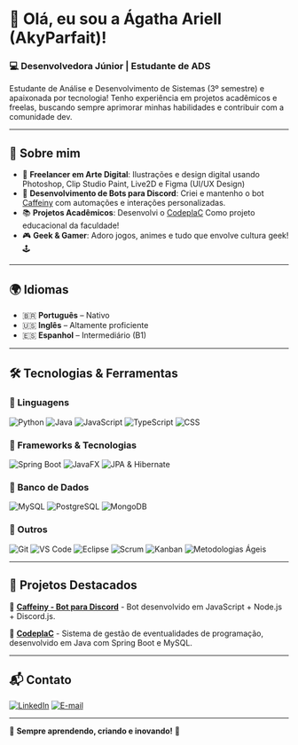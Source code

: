 # 👋 Olá, eu sou a Ágatha Ariell (AkyParfait)!

### 💻 Desenvolvedora Júnior | Estudante de ADS
Estudante de Análise e Desenvolvimento de Sistemas (3º semestre) e apaixonada por tecnologia! Tenho experiência em projetos acadêmicos e freelas, buscando sempre aprimorar minhas habilidades e contribuir com a comunidade dev.

---

## 🚀 Sobre mim
- 🎨 **Freelancer em Arte Digital**: Ilustrações e design digital usando Photoshop, Clip Studio Paint, Live2D e Figma (UI/UX Design)
- 🤖 **Desenvolvimento de Bots para Discord**: Criei e mantenho o bot [Caffeiny](https://github.com/akyparfait/Caffeiny) com automações e interações personalizadas.
- 📚 **Projetos Acadêmicos**: Desenvolvi o [CodeplaC](http://www.codeplac.com.br) Como projeto educacional da faculdade!
- 🎮 **Geek & Gamer**: Adoro jogos, animes e tudo que envolve cultura geek! 🕹️
  
---

## 🌍 Idiomas
- 🇧🇷 **Português** – Nativo  
- 🇺🇸 **Inglês** – Altamente proficiente  
- 🇪🇸 **Espanhol** – Intermediário (B1)


---

## 🛠️ Tecnologias & Ferramentas

### 🔹 Linguagens
![Python](https://img.shields.io/badge/Python-3776AB?style=for-the-badge&logo=python&logoColor=white)
![Java](https://img.shields.io/badge/Java-007396?style=for-the-badge&logo=java&logoColor=white)
![JavaScript](https://img.shields.io/badge/JavaScript-F7DF1E?style=for-the-badge&logo=javascript&logoColor=black)
![TypeScript](https://img.shields.io/badge/TypeScript-3178C6?style=for-the-badge&logo=typescript&logoColor=white)
![CSS](https://img.shields.io/badge/CSS-1572B6?style=for-the-badge&logo=css3&logoColor=white)

### 🔹 Frameworks & Tecnologias
![Spring Boot](https://img.shields.io/badge/Spring%20Boot-6DB33F?style=for-the-badge&logo=spring&logoColor=white)
![JavaFX](https://img.shields.io/badge/JavaFX-2E59A6?style=for-the-badge&logo=java&logoColor=white)
![JPA & Hibernate](https://img.shields.io/badge/JPA%20%26%20Hibernate-59666C?style=for-the-badge&logo=hibernate&logoColor=white)

### 🔹 Banco de Dados
![MySQL](https://img.shields.io/badge/MySQL-4479A1?style=for-the-badge&logo=mysql&logoColor=white)
![PostgreSQL](https://img.shields.io/badge/PostgreSQL-316192?style=for-the-badge&logo=postgresql&logoColor=white)
![MongoDB](https://img.shields.io/badge/MongoDB-47A248?style=for-the-badge&logo=mongodb&logoColor=white)

### 🔹 Outros
![Git](https://img.shields.io/badge/Git-F05032?style=for-the-badge&logo=git&logoColor=white)
![VS Code](https://img.shields.io/badge/VS%20Code-007ACC?style=for-the-badge&logo=visual-studio-code&logoColor=white)
![Eclipse](https://img.shields.io/badge/Eclipse-2C2255?style=for-the-badge&logo=eclipse&logoColor=white)
![Scrum](https://img.shields.io/badge/Scrum-6DB33F?style=for-the-badge&logo=scrumalliance&logoColor=white)
![Kanban](https://img.shields.io/badge/Kanban-007ACC?style=for-the-badge&logo=trello&logoColor=white)
![Metodologias Ágeis](https://img.shields.io/badge/Metodologias%20%C3%81geis-FBA919?style=for-the-badge&logo=agile&logoColor=white)

---

## 📌 Projetos Destacados
🔹 **[Caffeiny - Bot para Discord](https://github.com/)** - Bot desenvolvido em JavaScript + Node.js + Discord.js.

🔹 **[CodeplaC](http://www.codeplac.com.br)** - Sistema de gestão de eventualidades de programação, desenvolvido em Java com Spring Boot e MySQL.

---

## 📬 Contato
[![LinkedIn](https://img.shields.io/badge/LinkedIn-0A66C2?style=for-the-badge&logo=linkedin&logoColor=white)](https://www.linkedin.com/in/seu-linkedin-aqui)
[![E-mail](https://img.shields.io/badge/Gmail-D14836?style=for-the-badge&logo=gmail&logoColor=white)](mailto:akyagathadev@gmail.com)

---

🎯 **Sempre aprendendo, criando e inovando!** 🚀

